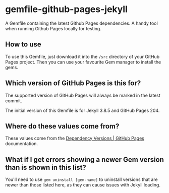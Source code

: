 # gemfile-github-pages-jekyll
A Gemfile containing the latest Github Pages dependencies. A handy tool when running Github Pages locally for testing.

## How to use
To use this Gemfile, just download it into the `/src` directory of your GitHub Pages project. Then you can use your favourite Gem manager to install the gems.

## Which version of GitHub Pages is this for?
The supported version of GitHub Pages will always be marked in the latest commit.

The initial version of this Gemfile is for Jekyll 3.8.5 and GitHub Pages 204.

## Where do these values come from?

These values come from the [Dependency Versions | GitHub Pages](https://pages.github.com/versions/) documentation.

## What if I get errors showing a newer Gem version than is shown in this list?
You'll need to use `gem uninstall [gem-name]` to uninstall versions that are newer than those listed here, as they can cause issues with Jekyll loading.
